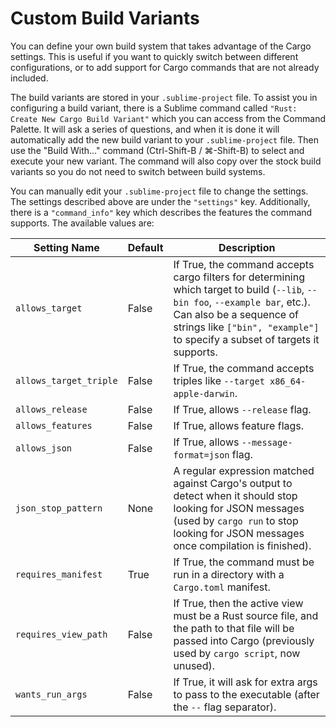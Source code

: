 # Custom Build Variants

You can define your own build system that takes advantage of the Cargo settings.
This is useful if you want to quickly switch between different configurations, or to add support for Cargo commands that are not already included.

The build variants are stored in your `.sublime-project` file.
To assist you in configuring a build variant, there is a Sublime command called `"Rust: Create New Cargo Build Variant"` which you can access from the Command Palette.
It will ask a series of questions, and when it is done it will automatically add the new build variant to your `.sublime-project` file.
Then use the "Build With..." command (Ctrl-Shift-B / ⌘-Shift-B) to select and execute your new variant.
The command will also copy over the stock build variants so you do not need to switch between build systems.

You can manually edit your `.sublime-project` file to change the settings.
The settings described above are under the `"settings"` key.
Additionally, there is a `"command_info"` key which describes the features the command supports.
The available values are:

Setting Name | Default | Description
------------ | ------- | -----------
`allows_target` |  False | If True, the command accepts cargo filters for determining which target to build (`--lib`, `--bin foo`, `--example bar`, etc.). Can also be a sequence of strings like `["bin", "example"]` to specify a subset of targets it supports.
`allows_target_triple` |  False | If True, the command accepts triples like `--target x86_64-apple-darwin`.
`allows_release` |  False | If True, allows `--release` flag.
`allows_features` |  False | If True, allows feature flags.
`allows_json` |  False | If True, allows `--message-format=json` flag.
`json_stop_pattern` | None | A regular expression matched against Cargo's output to detect when it should stop looking for JSON messages (used by `cargo run` to stop looking for JSON messages once compilation is finished).
`requires_manifest` | True | If True, the command must be run in a directory with a `Cargo.toml` manifest.
`requires_view_path` |  False | If True, then the active view must be a Rust source file, and the path to that file will be passed into Cargo (previously used by `cargo script`, now unused).
`wants_run_args` |  False | If True, it will ask for extra args to pass to the executable (after the `--` flag separator).
